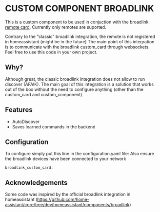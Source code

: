 # CUSTOM COMPONENT BROADLINK

This is a custom component to be used in conjuction with the broadlink [remote card](https://github.com/zroger49/broadllink-card). Currently only remotes are suported.

Contrary to the "classic" broadlink integration, the remote is not registered in homeassistant (might be in the future)
The main point of this integration is to communicate with the broadlink custom_card through websockets. Feel free to use this code in your own project.

## Why?

Although great, the classic broadlink integration does not allow to run discover (AFAIK). The main goal of this integration is a solution that works out of the box without the need to configure anything (other than the custom_card and custom_component)

## Features

- AutoDiscover
- Saves learned commands in the backend

## Configuration

To configure simply put this line in the configuration.yaml file:
Also ensure the broadlink devices have been connected to your network

```
broadlink_custom_card:
```

## Acknowledgements

Some code was inspired by the official broadlink integration in homeassistant (https://github.com/home-assistant/core/tree/dev/homeassistant/components/broadlink)
